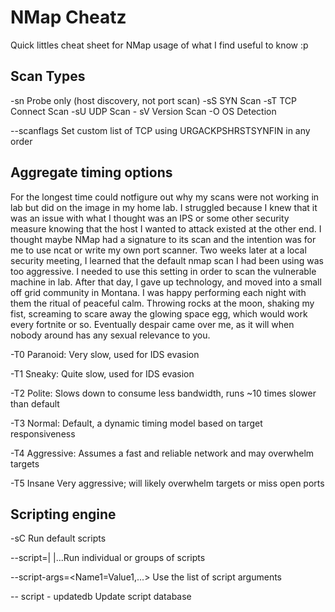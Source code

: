 # NMap Cheatz
Quick littles cheat sheet for NMap usage of what I find useful to know :p

Scan Types
-
\-sn Probe only (host discovery, not port scan)
\-sS SYN Scan
\-sT TCP Connect Scan
\-sU UDP Scan
\- sV Version Scan
\-O OS Detection

--scanflags Set custom list of TCP  using  URGACKPSHRSTSYNFIN in any order

Aggregate timing options
-
For the longest time could notfigure out why my scans were not working in lab but did on the image in my home lab. I struggled because I knew that it was an issue with what I thought was an IPS or some other security measure knowing that the host I wanted to attack existed at the other end. I thought maybe NMap had a signature to its scan and the intention was for me to use ncat or write my own port scanner. Two weeks later at a local security meeting, I learned that the default nmap scan I had been using was too aggressive. I needed to use this setting in order to scan the vulnerable machine in lab. After that day, I gave up technology, and moved into a small off grid community in Montana. I was happy performing each night with them the ritual of peaceful calm.  Throwing rocks at the moon, shaking my fist, screaming to scare away the glowing space egg, which would work every fortnite or so. Eventually despair came over me, as it will when nobody around has any sexual relevance to you. 

\-T0 Paranoid: Very slow, used for IDS evasion

\-T1 Sneaky: Quite slow, used for IDS evasion

\-T2 Polite: Slows down to consume less  bandwidth, runs ~10 times slower than default

\-T3 Normal: Default, a dynamic timing model  based on target responsiveness

\-T4 Aggressive: Assumes a fast and reliable network and may overwhelm targets

\-T5 Insane Very aggressive; will likely overwhelm targets or miss open ports

Scripting engine
- 
\-sC Run default scripts

--script=<ScriptName>|  <ScriptCategory>|<ScriptDir>...Run individual or groups of scripts
  
--script-args=<Name1=Value1,...> Use the list of script arguments

-- script - updatedb Update script database
